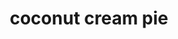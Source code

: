 ---
servings: 8-12 servings
notes:
directions: |-
  * Preheat oven to 350 degrees
  * Mix 1 stick softened butter with, 1 cup flour, and 1 cup minced walnuts
  * Mix thoroughly
  * Spray lightly a 13 x 9 glass pan
  * Press mixture evenly into bottom of the pan
  * Bake for 13-15 minutes depending on your oven (you just want to see slight brown on the edges)
  * Completely cool
  * Put 1 cup shredded coconut in a small skillet and toast lightly
  * Set aside to cool
  * Beat 1 package softened cream cheese with 1 cup powdered sugar
  * Mix by hand then whip it for a few minutes with an electric mixer until fluffy
  * Fold in 1/3 of the whipped topping into the mixture and set aside
  * After crust is cool spread cool whip/cream cheese mixture onto crust using smooth strokes
  * Mix both packages of coconut cream pudding and milk, whisk
  * Set aside to thicken
  * Spread cooled pudding onto crust mixture. spread the rest of the cool whip on top.
  * Sprinkle with toasted coconut
  * Chill for at least two hours or overnight
  * Keeps for days
ingredients: |-
  * 1 c walnuts, chopped fine
  * 1 c all-purpose flour
  * 1 stick butter, softened
  * 8 oz cream cheese, softened
  * 1 c powdered sugar
  * 16 oz cool whip lite, thawed
  * 3 3/4 c half and half- or more
  * 2 pkg coconut cream pie filling/pudding instant, 3.4 oz each
  * 1 c shredded coconut
rating: 5
ease: easy
category: dessert
subgcategory: ['pie']
href: 'https://www.justapinch.com/recipes/dessert/other-dessert/coconut-cream-pie-deluxe.html'
totalTime: 2 hrs 45 minutes
cookTime: 15 minuttes
prepTime: 30 minutes
title: coconut cream pie
path: /coconut-cream-pie
---